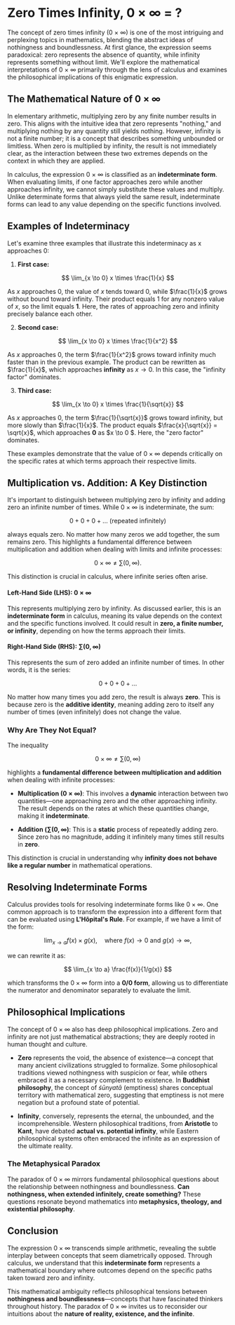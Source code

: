 # Zero Times Infinity, 0 × ∞ = ?

The concept of zero times infinity (0 × ∞) is one of the most intriguing and perplexing topics in mathematics, blending the abstract ideas of nothingness and boundlessness. At first glance, the expression seems paradoxical: zero represents the absence of quantity, while infinity represents something without limit. We'll explore the mathematical interpretations of 0 × ∞ primarily through the lens of calculus and examines the philosophical implications of this enigmatic expression.

## The Mathematical Nature of 0 × ∞

In elementary arithmetic, multiplying zero by any finite number results in zero. This aligns with the intuitive idea that zero represents "nothing," and multiplying nothing by any quantity still yields nothing. However, infinity is not a finite number; it is a concept that describes something unbounded or limitless. When zero is multiplied by infinity, the result is not immediately clear, as the interaction between these two extremes depends on the context in which they are applied.

In calculus, the expression 0 × ∞ is classified as an **indeterminate form**. When evaluating limits, if one factor approaches zero while another approaches infinity, we cannot simply substitute these values and multiply. Unlike determinate forms that always yield the same result, indeterminate forms can lead to any value depending on the specific functions involved.

## Examples of Indeterminacy

Let's examine three examples that illustrate this indeterminacy as x approaches 0:

1. **First case:**
 
$$
\lim_{x \to 0} x \times \frac{1}{x}
$$
   
   As $x$ approaches 0, the value of $x$ tends toward 0, while $\frac{1}{x}$ grows without bound toward infinity. Their product equals 1 for any nonzero value of $x$, so the limit equals **1**. Here, the rates of approaching zero and infinity precisely balance each other.

2. **Second case:**  

$$
\lim_{x \to 0} x \times \frac{1}{x^2}
$$

   As $x$ approaches 0, the term $\frac{1}{x^2}$ grows toward infinity much faster than in the previous example. The product can be rewritten as $\frac{1}{x}$, which approaches **infinity** as $x \to 0$. In this case, the "infinity factor" dominates.

3. **Third case:**  

$$
\lim_{x \to 0} x \times \frac{1}{\sqrt{x}}
$$
   
   As $x$ approaches 0, the term $\frac{1}{\sqrt{x}}$ grows toward infinity, but more slowly than $\frac{1}{x}$. The product equals $\frac{x}{\sqrt{x}} = \sqrt{x}$, which approaches **0** as $x \to 0 $. Here, the "zero factor" dominates.

These examples demonstrate that the value of $0 \times \infty$ depends critically on the specific rates at which terms approach their respective limits.

## Multiplication vs. Addition: A Key Distinction

It's important to distinguish between multiplying zero by infinity and adding zero an infinite number of times. While $0 \times \infty$ is indeterminate, the sum:

$$
0 + 0 + 0 + \dots \text{ (repeated infinitely)}
$$

always equals zero. No matter how many zeros we add together, the sum remains zero. This highlights a fundamental difference between multiplication and addition when dealing with limits and infinite processes:

$$
0 \times \infty \neq \sum (0, \infty).
$$

This distinction is crucial in calculus, where infinite series often arise.

#### Left-Hand Side (LHS): $0 \times \infty$  
This represents multiplying zero by infinity. As discussed earlier, this is an **indeterminate form** in calculus, meaning its value depends on the context and the specific functions involved. It could result in **zero, a finite number, or infinity**, depending on how the terms approach their limits.

#### Right-Hand Side (RHS): $\sum(0, \infty)$  
This represents the sum of zero added an infinite number of times. In other words, it is the series:  

$$
0 + 0 + 0 + \dots
$$

No matter how many times you add zero, the result is always **zero**. This is because zero is the **additive identity**, meaning adding zero to itself any number of times (even infinitely) does not change the value.

### Why Are They Not Equal?  
The inequality 

$$0 \times \infty \neq \sum(0, \infty)$$

highlights a **fundamental difference between multiplication and addition** when dealing with infinite processes:

- **Multiplication ($0 \times \infty$)**: This involves a **dynamic** interaction between two quantities—one approaching zero and the other approaching infinity. The result depends on the rates at which these quantities change, making it **indeterminate**.
  
- **Addition ($\sum(0, \infty$)**: This is a **static** process of repeatedly adding zero. Since zero has no magnitude, adding it infinitely many times still results in **zero**.

This distinction is crucial in understanding why **infinity does not behave like a regular number** in mathematical operations.


## Resolving Indeterminate Forms

Calculus provides tools for resolving indeterminate forms like $0 \times \infty$. One common approach is to transform the expression into a different form that can be evaluated using **L'Hôpital's Rule**. For example, if we have a limit of the form:

$$
\lim_{x \to a} f(x) \times g(x), \quad \text{where } f(x) \to 0 \text{ and } g(x) \to \infty,
$$

we can rewrite it as:

$$
\lim_{x \to a} \frac{f(x)}{1/g(x)}
$$

which transforms the $0 \times \infty$ form into a **0/0 form**, allowing us to differentiate the numerator and denominator separately to evaluate the limit.

## Philosophical Implications

The concept of $0 \times \infty$ also has deep philosophical implications. Zero and infinity are not just mathematical abstractions; they are deeply rooted in human thought and culture. 

- **Zero** represents the void, the absence of existence—a concept that many ancient civilizations struggled to formalize. Some philosophical traditions viewed nothingness with suspicion or fear, while others embraced it as a necessary complement to existence. In **Buddhist philosophy**, the concept of *śūnyatā* (emptiness) shares conceptual territory with mathematical zero, suggesting that emptiness is not mere negation but a profound state of potential.
  
- **Infinity**, conversely, represents the eternal, the unbounded, and the incomprehensible. Western philosophical traditions, from **Aristotle** to **Kant**, have debated **actual vs. potential infinity**, while Eastern philosophical systems often embraced the infinite as an expression of the ultimate reality.

### The Metaphysical Paradox

The paradox of $0 \times \infty$ mirrors fundamental philosophical questions about the relationship between nothingness and boundlessness. **Can nothingness, when extended infinitely, create something?** These questions resonate beyond mathematics into **metaphysics, theology, and existential philosophy**.

## Conclusion

The expression $0 \times \infty$ transcends simple arithmetic, revealing the subtle interplay between concepts that seem diametrically opposed. Through calculus, we understand that this **indeterminate form** represents a mathematical boundary where outcomes depend on the specific paths taken toward zero and infinity.

This mathematical ambiguity reflects philosophical tensions between **nothingness and boundlessness**—concepts that have fascinated thinkers throughout history. The paradox of $0 \times \infty$ invites us to reconsider our intuitions about the **nature of reality, existence, and the infinite**.
